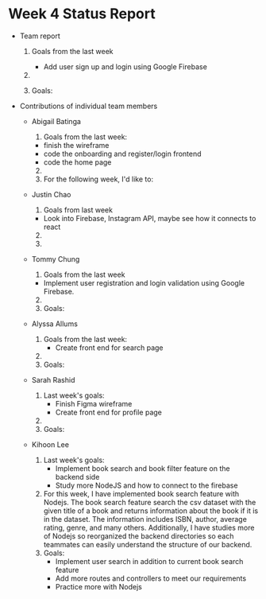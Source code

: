 # Week 4 Status Report

- Team report

  1. Goals from the last week

     - Add user sign up and login using Google Firebase

  2.

  3. Goals:

- Contributions of individual team members

  - Abigail Batinga
    1. Goals from the last week:
    - finish the wireframe
    - code the onboarding and register/login frontend
    - code the home page
    2.
    3. For the following week, I'd like to:
  - Justin Chao
    1. Goals from last week
    - Look into Firebase, Instagram API, maybe see how it connects to react
    2.
    3.
  - Tommy Chung

    1. Goals from the last week

    - Implement user registration and login validation using Google Firebase.

    2.
    3. Goals:

  - Alyssa Allums
    1. Goals from the last week:
       - Create front end for search page
    2.
    3. Goals:
  - Sarah Rashid
    1. Last week's goals:
       - Finish Figma wireframe
       - Create front end for profile page
    2.
    3. Goals:
  - Kihoon Lee
    1. Last week's goals:
       - Implement book search and book filter feature on the backend side
       - Study more NodeJS and how to connect to the firebase
    2. For this week, I have implemented book search feature with Nodejs. The book search feature search the csv dataset with the given title of a book and returns information about the book if it is in the dataset. The information includes ISBN, author, average rating, genre, and many others. Additionally, I have studies more of Nodejs so reorganized the backend directories so each teammates can easily understand the structure of our backend.
    3. Goals:
       - Implement user search in addition to current book search feature
       - Add more routes and controllers to meet our requirements
       - Practice more with Nodejs

